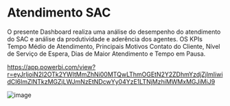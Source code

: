 # Atendimento SAC

O presente Dashboard realiza uma análise do desempenho do atendimento do SAC e análise da produtividade e aderência dos agentes. OS KPIs Tempo Médio de Atendimento, Principais Motivos Contato do Cliente, Nível de Serviço de Espera, Dias de Maior Atendimento e Tempo em Pausa.

https://app.powerbi.com/view?r=eyJrIjoiN2I2OTk2YWItMmZhNi00MTQwLThmOGEtN2Y2ZDhmYzdjZjlmIiwidCI6ImZlNTkzMGZjLWJmNzEtNDcwYy04YzE1LTNjMzhiMWMxMGJiMiJ9

![image](https://github.com/user-attachments/assets/7e0eed66-810f-4fb5-8d96-196905842c06)

